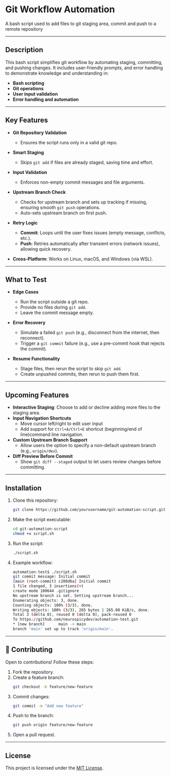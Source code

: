 # Git Workflow Automation

A bash script used to add files to git staging area, commit and push to a remote repository

---

## Description

This bash script simplifies git workflow by automating staging, committing, and pushing changes. It includes user-friendly prompts, and error handling to demonstrate knowledge and understanding in:  
- **Bash scripting**  
- **Git operations**  
- **User input validation**  
- **Error handling and automation**  

---

## Key Features  

- **Git Repository Validation**  
  - Ensures the script runs only in a valid git repo.  

- **Smart Staging**  
  - Skips `git add` if files are already staged, saving time and effort.  

- **Input Validation**  
  - Enforces non-empty commit messages and file arguments.  

- **Upstream Branch Check**  
  - Checks for upstream branch and sets up tracking if missing, ensuring smooth `git push` operations.
  - Auto-sets upstream branch on first push.  

- **Retry Logic**  
  - **Commit**: Loops until the user fixes issues (empty message, conflicts, etc.).  
  - **Push**: Retries automatically after transient errors (network issues), allowing quick recovery. 

- **Cross-Platform**: Works on Linux, macOS, and Windows (via WSL).

---

## What to Test  

- **Edge Cases**  
  - Run the script outside a git repo.  
  - Provide no files during `git add`.  
  - Leave the commit message empty.  

- **Error Recovery**  
  - Simulate a failed `git push` (e.g., disconnect from the internet, then reconnect).  
  - Trigger a `git commit` failure (e.g., use a pre-commit hook that rejects the commit).  

- **Resume Functionality**  
  - Stage files, then rerun the script to skip `git add`.  
  - Create unpushed commits, then rerun to push them first.  

---

## Upcoming Features

- **Interactive Staging**: Choose to add or decline adding more files to the staging area.
- **Input Navigation Shortcuts**  
  - Move cursor left/right to edit user input
  - Add support for `Ctrl+A/Ctrl+E` shortcut (beginning/end of line)command line navigation.  
- **Custom Upstream Branch Support**  
  - Allow users the option to specify a non-default upstream branch (e.g., `origin/dev`).  
- **Diff Preview Before Commit**  
  - Show `git diff --staged` output to let users review changes before committing. 

---

## Installation  
1. Clone this repository:  
   ```bash  
   git clone https://github.com/yourusername/git-automation-script.git
   ```
 
2. Make the script executable:
   ```bash
   cd git-automation-script
   chmod +x script.sh
   ```

3. Run the script:
   ```bash
   ./script.sh
   ```

4. Example workflow:
    ```bash
    automation-test$ ./script.sh
    git commit message: Initial commit
    [main (root-commit) c280d6a] Initial commit
    1 file changed, 3 insertions(+)
    create mode 100644 .gitignore
    No upstream branch is set. Setting upstream branch...
    Enumerating objects: 3, done.
    Counting objects: 100% (3/3), done.
    Writing objects: 100% (3/3), 265 bytes | 265.00 KiB/s, done.
    Total 3 (delta 0), reused 0 (delta 0), pack-reused 0
    To https://github.com/neurospicydev/automation-test.git
    * [new branch]      main -> main
    branch 'main' set up to track 'origin/main'.

   ```

---

## 🤝 Contributing  
Open to contributions! Follow these steps:  
1. Fork the repository.  
2. Create a feature branch:  
   ```bash  
   git checkout -b feature/new-feature
   ```
3. Commit changes:
   ```bash
   git commit -m "Add new feature"
   ```
4. Push to the branch:
   ```bash
   git push origin feature/new-feature
   ```
5. Open a pull request.

---

## License  
This project is licensed under the [MIT License](LICENSE).
